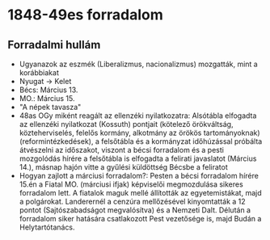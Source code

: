 # 1848-49es forradalom  
## Forradalmi hullám  
- Ugyanazok az eszmék (Liberalizmus, nacionalizmus) mozgatták, mint a korábbiakat  
- Nyugat -> Kelet  
- Bécs: Március 13.  
- MO.: Március 15.  
- "A népek tavasza"  
- 48as OGy miként reagált az ellenzéki nyilatkozatra: Alsótábla elfogadta az ellenzéki nyilatkozat (Kossuth) pontjait (kötelező örökváltság, közteherviselés, felelős kormány, alkotmány az örökös tartományoknak) (reformintézkedések), a felsőtábla és a kormányzat időhúzással próbálta átvészelni az időszakot, viszont a bécsi forradalom és a pesti mozgolódás hírére a felsőtábla is elfogadta a felirati javaslatot (Március 14.), másnap hajón vitte a gyűlési küldöttség Bécsbe a feliratot  
- Hogyan zajlott a márciusi forradalom?: Pesten a bécsi forradalom hírére 15.én a Fiatal MO. (márciusi ifjak) képviselői megmozdulása sikeres forradalom lett. A fiatalok maguk mellé állították az egyetemistákat, majd a polgárokat. Landerernél a cenzúra mellőzésével kinyomtatták a 12 pontot (Sajtószabadságot megvalósítva) és a Nemzeti Dalt. Délután a forradalom siker hatására csatlakozott Pest vezetősége is, majd Budán a Helytartótanács.  
